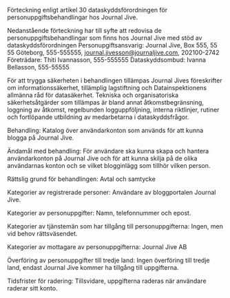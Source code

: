 Förteckning enligt artikel 30 dataskyddsförordningen för personuppgiftsbehandlingar hos Journal Jive.

Nedanstående förteckning har till syfte att redovisa de personuppgiftsbehandlingar som finns hos Journal Jive med stöd av dataskyddsförordningen
Personupgiftsansvarig: Journal Jive, Box 555, 55 55 Göteborg, 555-555555, journal.jivesson@journaljive.com, 202100-2742
Företrädare: Thiti Ivannasson, 555-555555
Dataskyddsombud: Ivanna Bellasson, 555-55555

För att trygga säkerheten i behandlingen tillämpas Journal Jives föreskrifter om informationssäkerhet, tillämplig lagstiftning och Datainspektionens allmänna råd för datasäkerhet.
Tekniska och organisatoriska säkerhetsåtgärder som tillämpas är bland annat åtkomstbegränsning, loggning av åtkomst, regelbunden logguppföljning, interna riktlinjer, rutiner och fortlöpande utbildning av medarbetarna i dataskyddsfrågor.

Behandling:
Katalog över användarkonton
som används för att kunna blogga på Journal Jive.

Ändamål med behandling:
För användare ska kunna skapa och hantera
användarkonton på Journal Jive och för att kunna skilja på de olika användarnas konton och se vilket blogginlägg som tillhör vilken person.

Rättslig grund för behandlingen:
Avtal och samtycke

Kategorier av registrerade personer:
Användare av bloggportalen Journal Jive.

Kategorier av personuppgifter:
Namn, telefonnummer och epost.

Kategorier av tjänstemän som har tillgång till personuppgifterna:
Ingen, men vid behov rättsväsendet.

Kategorier av mottagare av personuppgifterna:
Journal Jive AB

Överföring av personuppgifter till tredje land:
Ingen överföring till tredje land, endast Journal Jive kommer ha tillgång till uppgifterna.

Tidsfrister för radering:
Tillsvidare, uppgifterna raderas när användare raderar sitt konto.
